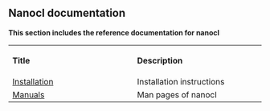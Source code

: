 ## Nanocl documentation

<strong>
This section includes the reference documentation for nanocl
</strong>

<table>
  <tr>
    <th align="left">
      <img width="1000" height="0">
      <p>Title</p>
    </th>
    <th align="left">
      <img width="1000" height="0">
      <p>Description</p>
    </th>
  </tr>
  <tr>
    <td>
      <a href="./installation/">Installation</a>
    </td>
    <td>
      Installation instructions
    </td>
  </tr>
  <tr>
    <td>
      <a href="./manuals/">Manuals</a>
    </td>
    <td>
      Man pages of nanocl
    </td>
  </tr>
</table>
